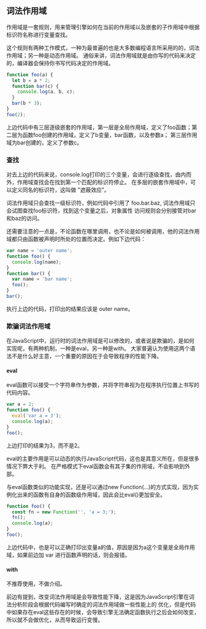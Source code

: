 ## 词法作用域
作用域是一套规则，用来管理引擎如何在当前的作用域以及嵌套的子作用域中根据标识符名称进行变量查找。

这个规则有两种工作模式，一种为最普遍的也是大多数编程语言所采用的的，词法作用域；另一种是动态作用域。
通俗来讲，词法作用域就是由你写的代码来决定的，编译器会保持你书写代码决定的作用域。
```javascript
function foo(a) {
  let b = a * 2;
  function bar(c) {
    console.log(a, b, c);
  }
  bar(b * 3);
}
foo(2);
```
上边代码中有三层逐级嵌套的作用域，第一层是全局作用域，定义了foo函数；第二层为函数foo创建的作用域，定义了b变量，bar函数，以及参数a；
第三层作用域为bar创建的，定义了参数c。

### 查找
对去上边的代码来说，console.log打印的三个变量，会进行逐级查找，由内而外，作用域查找会在找到第一个匹配的标识符停止。
在多层的嵌套作用域中，可以定义同名的标识符，这叫做 "遮蔽效应"。

词法作用域只会查找一级标识符，例如代码中引用了 foo.bar.baz, 词法作用域只会试图查找foo标识符，找到这个变量之后，对象属性
访问规则会分别接管对bar和baz的访问。

还需要注意的一点是，不论函数在哪里调用，也不论是如何被调用，他的词法作用域都只由函数被声明时所处的位置而决定。例如下边代码：
```javascript
var name = 'outer name';
function foo() {
  console.log(name);
}
function bar() {
  var name = 'bar name';
  foo();
}
bar();
```
执行上边的代码，打印出的结果应该是 outer name。

### 欺骗词法作用域
在JavaScript中，运行时的词法作用域是可以修改的，或者说是欺骗的，是如何实现呢，有两种机制，一种是eval，另一种是with。
大家普遍认为使用这两个语法不是什么好主意，一个重要的原因在于会导致程序的性能下降。

#### eval
eval函数可以接受一个字符串作为参数，并将字符串视为在程序执行位置上书写的代码内容。
```javascript
var a = 2;
function foo() {
  eval('var a = 3');
  console.log(a);
}
foo();
```
上边打印的结果为3，而不是2。

eval的主要作用是可以动态的执行JavaScript代码，这也是其意义所在，但是很多情况下弊大于利。
在严格模式下eval函数会有其子集的作用域，不会影响到外部。

与eval函数类似的功能实现，还是可以通过new Function(...)的方式实现，因为实例化出来的函数有自身的函数级作用域，因此会比eval()更加安全。
```javascript
function foo() {
  const fn = new Function('', 'a = 3;');
  fn();
  console.log(a);
}
foo();
```
上边代码中，也是可以正确打印出变量a的值，原因是因为a这个变量是全局作用域，如果前边加 var 进行函数声明的话，则会报错。

#### with 
不推荐使用，不做介绍。

前边有提到，改变词法作用域是会导致性能下降，这是因为JavaScript引擎在词法分析阶段会根据代码编写时确定的词法作用域做一些性能上的
优化，但是代码中如果存在eval这些存在的时候，会导致引擎无法确定函数执行之后会如何改变，所以就不会做优化，从而导致运行变慢。

